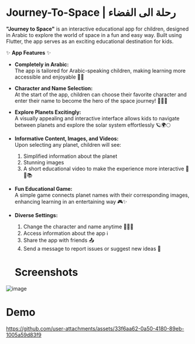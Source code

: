 ﻿# Journey-To-Space | رحلة الى الفضاء
 **"Journey to Space"** is an interactive educational app for children, designed in Arabic to explore the world of space in a fun and easy way. Built using Flutter, the app serves as an exciting educational destination for kids.  

✨ **App Features** ✨  

- **Completely in Arabic:**  
  The app is tailored for Arabic-speaking children, making learning more accessible and enjoyable 📝🌟  

- **Character and Name Selection:**  
  At the start of the app, children can choose their favorite character and enter their name to become the hero of the space journey! 🧑‍🚀🌟  

- **Explore Planets Excitingly:**  
  A visually appealing and interactive interface allows kids to navigate between planets and explore the solar system effortlessly 🪐🌍🌕  

- **Informative Content, Images, and Videos:**  
  Upon selecting any planet, children will see:  
  1. Simplified information about the planet  
  2. Stunning images  
  3. A short educational video to make the experience more interactive 🎥📸📚  

- **Fun Educational Game:**  
  A simple game connects planet names with their corresponding images, enhancing learning in an entertaining way 🎮✨  

- **Diverse Settings:**  
  1. Change the character and name anytime 👩‍🚀🔄  
  2. Access information about the app ℹ️  
  3. Share the app with friends 📤  
  4. Send a message to report issues or suggest new ideas 💌
  # Screenshots
![image](https://github.com/user-attachments/assets/fda061e8-51b7-46f3-b7a9-e45d4e810357)

  # Demo
https://github.com/user-attachments/assets/33f6aa62-0a50-4180-89eb-1005a59d83f9


